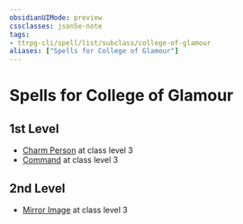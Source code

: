 ```yaml
---
obsidianUIMode: preview
cssclasses: json5e-note
tags:
- ttrpg-cli/spell/list/subclass/college-of-glamour
aliases: ["Spells for College of Glamour"]
---
```

# Spells for College of Glamour

## 1st Level

- [Charm Person](Misc%20Files/CLI/compendium/spells/charm-person-xphb.md "XPHB") at class level 3
- [Command](Misc%20Files/CLI/compendium/spells/command-xphb.md "XPHB") at class level 3

## 2nd Level

- [Mirror Image](Misc%20Files/CLI/compendium/spells/mirror-image-xphb.md "XPHB") at class level 3